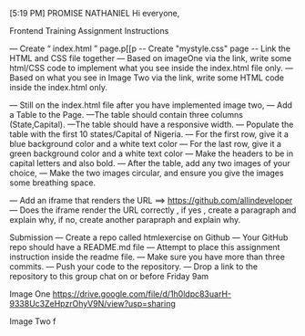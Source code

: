 

[5:19 PM] PROMISE NATHANIEL
Hi everyone,

Frontend Training Assignment Instructions


— Create “ index.html ” page.p[[p
-- Create "mystyle.css" page
-- Link the HTML and CSS file together
— Based on imageOne via the link, write some html/CSS code to implement what you see inside the index.html file only.
— Based on what you see in Image Two via the link, write some HTML code inside the index.html only.

— Still on the index.html file after you have implemented image two,
— Add a Table to the Page.
—The table should contain three columns (State,Capital).
—The table should have a responsive width.
— Populate the table with the first 10 states/Capital of Nigeria.
— For the first row, give it a blue background color and a white text color
— For the last row, give it a green background color and a white text color
— Make the headers to be in capital letters and also bold.
— After the table, add any two images of your choice,
— Make the two images circular, and ensure you give the images some breathing space.

— Add an iframe that renders the URL ==> https://github.com/allindeveloper
— Does the iframe render the URL correctly , if yes , create a paragraph and explain why, if no, create another parapraph and explain why.

Submission
— Create a repo called htmlexercise on Github
— Your GitHub repo should have a README.md file
— Attempt to place this assignment instruction inside the readme file.
— Make sure you have more than three commits.
— Push your code to the repository.
— Drop a link to the repository to this group chat on or before Friday 9am

Image One
https://drive.google.com/file/d/1h0ldpc83uarH-9338Uc3ZeHpzrOhyV9N/view?usp=sharing

Image Two
f
